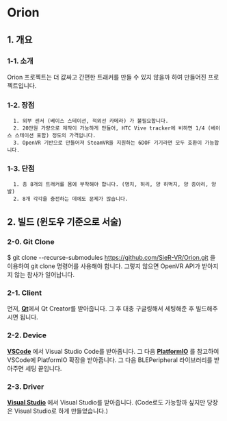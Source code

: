 # Orion

## 1. 개요
### 1-1. 소개
Orion 프로젝트는 더 값싸고 간편한 트래커를 만들 수 있지 않을까 하여 만들어진 프로젝트입니다.
### 1-2. 장점
      1. 외부 센서 (베이스 스테이션, 적외선 카메라) 가 불필요합니다.
      2. 20만원 가량으로 제작이 가능하게 만들어, HTC Vive tracker에 비하면 1/4 (베이스 스테이션 포함) 정도의 가격입니다.
      3. OpenVR 기반으로 만들어져 SteamVR을 지원하는 6DOF 기기라면 모두 호환이 가능합니다.
### 1-3. 단점
      1. 총 8개의 트래커를 몸에 부착해야 합니다. (명치, 허리, 양 허벅지, 양 종아리, 양 발)
      2. 8개 각각을 충전하는 데에도 문제가 많습니다.      
## 2. 빌드 (윈도우 기준으로 서술)
### 2-0. Git Clone
$ git clone --recurse-submodules https://github.com/SieR-VR/Orion.git 을 이용하여 git clone 명령어를 사용해야 합니다. 그렇지 않으면 OpenVR API가 받아지지 않는 참사가 일어납니다.
### 2-1. Client
먼저, [**Qt**](https://www.qt.io/)에서 Qt Creator를 받아줍니다. 그 후 대충 구글링해서 세팅해준 후 빌드해주시면 됩니다.
### 2-2. Device
[**VSCode**](https://code.visualstudio.com/) 에서 Visual Studio Code를 받아줍니다. 그 다음 [**PlatformIO**](https://platformio.org/platformio-ide) 를 참고하여 VSCode에 PlatformIO 확장을 받아줍니다. 그 다음 BLEPeripheral 라이브러리를 받아주면 세팅 끝입니다.
### 2-3. Driver
[**Visual Studio**](https://visualstudio.microsoft.com/ko/) 에서 Visual Studio를 받아줍니다. (Code로도 가능할까 싶지만 당장은 Visual Studio로 하게 만들었습니다.)
